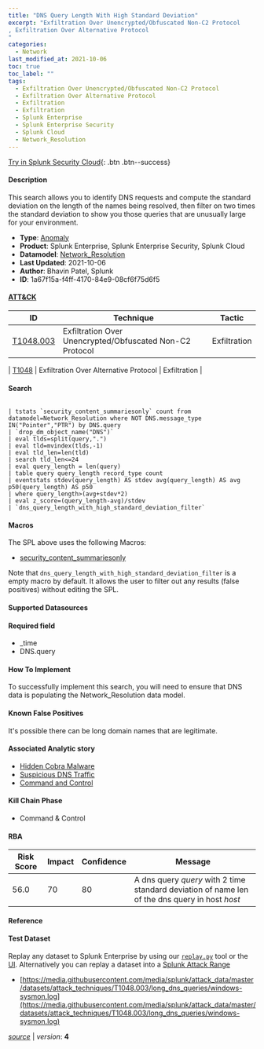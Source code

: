 ```yaml
---
title: "DNS Query Length With High Standard Deviation"
excerpt: "Exfiltration Over Unencrypted/Obfuscated Non-C2 Protocol
, Exfiltration Over Alternative Protocol
"
categories:
  - Network
last_modified_at: 2021-10-06
toc: true
toc_label: ""
tags:
  - Exfiltration Over Unencrypted/Obfuscated Non-C2 Protocol
  - Exfiltration Over Alternative Protocol
  - Exfiltration
  - Exfiltration
  - Splunk Enterprise
  - Splunk Enterprise Security
  - Splunk Cloud
  - Network_Resolution
---
```




[Try in Splunk Security Cloud](https://www.splunk.com/en_us/cyber-security.html){: .btn .btn--success}

#### Description

This search allows you to identify DNS requests and compute the standard deviation on the length of the names being resolved, then filter on two times the standard deviation to show you those queries that are unusually large for your environment.

- **Type**: [Anomaly](https://github.com/splunk/security_content/wiki/object-Analytic-Types)
- **Product**: Splunk Enterprise, Splunk Enterprise Security, Splunk Cloud
- **Datamodel**: [Network_Resolution](https://docs.splunk.com/Documentation/CIM/latest/User/NetworkResolution)
- **Last Updated**: 2021-10-06
- **Author**: Bhavin Patel, Splunk
- **ID**: 1a67f15a-f4ff-4170-84e9-08cf6f75d6f5


#### [ATT&CK](https://attack.mitre.org/)

| ID             | Technique        |  Tactic             |
| -------------- | ---------------- |-------------------- |
| [T1048.003](https://attack.mitre.org/techniques/T1048/003/) | Exfiltration Over Unencrypted/Obfuscated Non-C2 Protocol | Exfiltration |

| [T1048](https://attack.mitre.org/techniques/T1048/) | Exfiltration Over Alternative Protocol | Exfiltration |

#### Search

```

| tstats `security_content_summariesonly` count from datamodel=Network_Resolution where NOT DNS.message_type IN("Pointer","PTR") by DNS.query 
| `drop_dm_object_name("DNS")` 
| eval tlds=split(query,".") 
| eval tld=mvindex(tlds,-1) 
| eval tld_len=len(tld) 
| search tld_len<=24 
| eval query_length = len(query) 
| table query query_length record_type count 
| eventstats stdev(query_length) AS stdev avg(query_length) AS avg p50(query_length) AS p50
| where query_length>(avg+stdev*2) 
| eval z_score=(query_length-avg)/stdev 
| `dns_query_length_with_high_standard_deviation_filter`
```

#### Macros
The SPL above uses the following Macros:
* [security_content_summariesonly](https://github.com/splunk/security_content/blob/develop/macros/security_content_summariesonly.yml)

Note that `dns_query_length_with_high_standard_deviation_filter` is a empty macro by default. It allows the user to filter out any results (false positives) without editing the SPL.

#### Supported Datasources


#### Required field
* _time
* DNS.query


#### How To Implement
To successfully implement this search, you will need to ensure that DNS data is populating the Network_Resolution data model.

#### Known False Positives
It's possible there can be long domain names that are legitimate.

#### Associated Analytic story
* [Hidden Cobra Malware](/stories/hidden_cobra_malware)
* [Suspicious DNS Traffic](/stories/suspicious_dns_traffic)
* [Command and Control](/stories/command_and_control)


#### Kill Chain Phase
* Command & Control



#### RBA

| Risk Score  | Impact      | Confidence   | Message      |
| ----------- | ----------- |--------------|--------------|
| 56.0 | 70 | 80 | A dns query $query$ with 2 time standard deviation of name len of the dns query in host  $host$ |




#### Reference


#### Test Dataset
Replay any dataset to Splunk Enterprise by using our [`replay.py`](https://github.com/splunk/attack_data#using-replaypy) tool or the [UI](https://github.com/splunk/attack_data#using-ui).
Alternatively you can replay a dataset into a [Splunk Attack Range](https://github.com/splunk/attack_range#replay-dumps-into-attack-range-splunk-server)


* [https://media.githubusercontent.com/media/splunk/attack_data/master/datasets/attack_techniques/T1048.003/long_dns_queries/windows-sysmon.log](https://media.githubusercontent.com/media/splunk/attack_data/master/datasets/attack_techniques/T1048.003/long_dns_queries/windows-sysmon.log)



[*source*](https://github.com/splunk/security_content/tree/develop/detections/network/dns_query_length_with_high_standard_deviation.yml) \| *version*: **4**